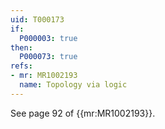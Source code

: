 ```yaml
---
uid: T000173
if:
  P000003: true
then:
  P000073: true
refs:
- mr: MR1002193
  name: Topology via logic
---
```


See page 92 of {{mr:MR1002193}}.
